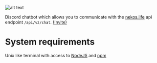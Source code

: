 ![alt text](https://fontmeme.com/permalink/181230/da2c0410a197f2e3f4d1b2657b45e30c.png "NekosChat")

Discord chatbot which allows you to communicate with the [nekos.life](https://nekos.life) api endpoint `/api/v2/chat`. [(Invite)](https://discordapp.com/oauth2/authorize?client_id=528931005462085632&scope=bot&permissions=18432)

# System requirements
Unix like terminal with access to [NodeJS](http://nodejs.org) and [npm](http://npmjs.org)
